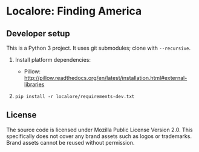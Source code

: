 # Localore: Finding America

## Developer setup

This is a Python 3 project. It uses git submodules; clone with `--recursive`.

1. Install platform dependencies:

	- Pillow: http://pillow.readthedocs.org/en/latest/installation.html#external-libraries

2. `pip install -r localore/requirements-dev.txt`


## License

The source code is licensed under Mozilla Public License Version 2.0. This specifically does not cover any brand assets such as logos or trademarks. Brand assets cannot be reused without permission.
